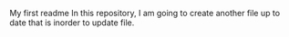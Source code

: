 My first readme
In this repository, I am going to create another file up to date
that is inorder to update file.
